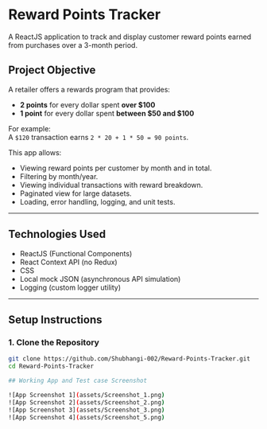 
# Reward Points Tracker 

A ReactJS application to track and display customer reward points earned from purchases over a 3-month period.

## Project Objective

A retailer offers a rewards program that provides:
- **2 points** for every dollar spent **over $100**
- **1 point** for every dollar spent **between $50 and $100**

For example:  
A `$120` transaction earns `2 * 20 + 1 * 50 = 90 points`.

This app allows:
- Viewing reward points per customer by month and in total.
- Filtering by month/year.
- Viewing individual transactions with reward breakdown.
- Paginated view for large datasets.
- Loading, error handling, logging, and unit tests.

---

## Technologies Used

- ReactJS (Functional Components)
- React Context API (no Redux)
- CSS
- Local mock JSON (asynchronous API simulation)
- Logging (custom logger utility)

---

## Setup Instructions

### 1. Clone the Repository
```bash
git clone https://github.com/Shubhangi-002/Reward-Points-Tracker.git
cd Reward-Points-Tracker

## Working App and Test case Screenshot

![App Screenshot 1](assets/Screenshot_1.png)
![App Screenshot 2](assets/Screenshot_2.png)
![App Screenshot 3](assets/Screenshot_3.png)
![App Screenshot 4](assets/Screenshot_5.png)









